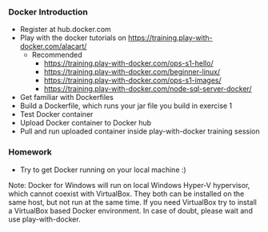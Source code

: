 ### Docker Introduction

- Register at hub.docker.com
- Play with the docker tutorials on https://training.play-with-docker.com/alacart/
  - Recommended
    - https://training.play-with-docker.com/ops-s1-hello/
    - https://training.play-with-docker.com/beginner-linux/
    - https://training.play-with-docker.com/ops-s1-images/
    - https://training.play-with-docker.com/node-sql-server-docker/
- Get familiar with Dockerfiles
- Build a Dockerfile, which runs your jar file you build in exercise 1
- Test Docker container
- Upload Docker container to Docker hub
- Pull and run uploaded container inside play-with-docker training session


### Homework

- Try to get Docker running on your local machine :)

Note: Docker for Windows will run on local Windows Hyper-V hypervisor, which cannot coexist with VirtualBox.
They both can be installed on the same host, but not run at the same time. If you need VirtualBox try to install a VirtualBox based Docker environment. In case of doubt, please wait and use play-with-docker.


